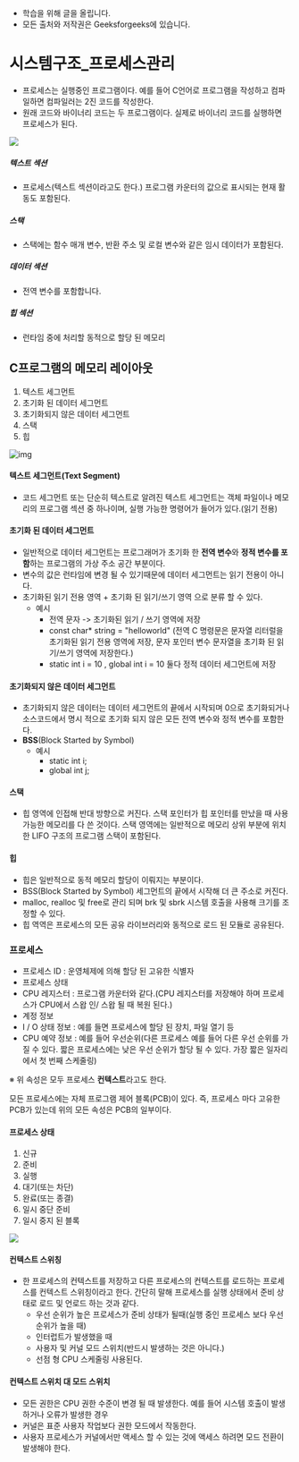 - 학습을 위해 글을 올립니다.
- 모든 출처와 저작권은 Geeksforgeeks에 있습니다.

[^출처]: https://www.geeksforgeeks.org/



# 시스템구조_프로세스관리

- 프로세스는 실행중인 프로그램이다. 예를 들어 C언어로 프로그램을 작성하고 컴파일하면 컴파일러는 2진 코드를 작성한다.
- 원래 코드와 바이너리 코드는 두 프로그램이다. 실제로 바이너리 코드를 실행하면 프로세스가 된다.

![](https://www.geeksforgeeks.org/wp-content/uploads/gq/2015/06/process.png)

##### 텍스트 섹션

- 프로세스(텍스트 섹션이라고도 한다.) 프로그램 카운터의 값으로 표시되는 현재 활동도 포함된다.

##### 스택

- 스택에는 함수 매개 변수, 반환 주소 및 로컬 변수와 같은 임시 데이터가 포함된다.

##### 데이터 섹션

- 전역 변수를 포함합니다.

##### 힙 섹션

- 런타임 중에 처리할 동적으로 할당 된 메모리



## C프로그램의 메모리 레이아웃

1. 텍스트 세그먼트
2. 초기화 된 데이터 세그먼트
3. 초기화되지 않은 데이터 세그먼트
4. 스택
5. 힙

![img](https://cdncontribute.geeksforgeeks.org/wp-content/uploads/memoryLayoutC.jpg)

#### 텍스트 세그먼트(Text Segment)

- 코드 세그먼트 또는 단순히 텍스트로 알려진 텍스트 세그먼트는 객체 파일이나 메모리의 프로그램 섹션 중 하나이며, 실행 가능한 명령어가 들어가 있다.(읽기 전용)

#### 초기화 된 데이터 세그먼트

- 일반적으로 데이터 세그먼트는 프로그래머가 초기화 한 **전역 변수**와 **정적 변수를 포함**하는 프로그램의 가상 주소 공간 부분이다.
- 변수의 값은 런타임에 변경 될 수 있기때문에 데이터 세그먼트는 읽기 전용이 아니다.
- 초기화된 읽기 전용 영역 + 초기화 된 읽기/쓰기 영역 으로 분류 할 수 있다.
  - 예시
    - 전역 문자 -> 초기화된 읽기 / 쓰기 영역에 저장
    - const char* string = "helloworld"    (전역 C 명령문은 문자열 리터럴을 초기화된 읽기 전용 영역에 저장, 문자 포인터 변수 문자열을 초기화 된 읽기/쓰기 영역에 저장한다.)
    - static int i = 10 , global int i = 10 둘다 정적 데이터 세그먼트에 저장

#### 초기화되지 않은 데이터 세그먼트

- 초기화되지 않은 데이터는 데이터 세그먼트의 끝에서 시작되며 0으로 초기화되거나 소스코드에서 명시 적으로 초기화 되지 않은 모든 전역 변수와 정적 변수를 포함한다.
- **BSS**(Block Started by Symbol)
  - 예시
    - static int i;
    - global int j;

#### 스택

- 힙 영역에 인접해 반대 방향으로 커진다. 스택 포인터가 힙 포인터를 만났을 때 사용 가능한 메모리를 다 쓴 것이다. 스택 영역에는 일반적으로 메모리 상위 부분에 위치한 LIFO 구조의 프로그램 스택이 포함된다.

#### 힙

- 힙은 일반적으로 동적 메모리 할당이 이뤄지는 부분이다.
- BSS(Block Started by Symbol) 세그먼트의 끝에서 시작해 더 큰 주소로 커진다.
- malloc, realloc 및 free로 관리 되며 brk 및 sbrk 시스템 호출을 사용해 크기를 조정할 수 있다.
- 힙 역역은 프로세스의 모든 공유 라이브러리와 동적으로 로드 된 모듈로 공유된다.

### 프로세스

- 프로세스 ID : 운영체제에 의해 할당 된 고유한 식별자
- 프로세스 상태
- CPU 레지스터 : 프로그램 카운터와 같다.(CPU 레지스터를 저장해야 하며 프로세스가 CPU에서 스왑 인/ 스왑 될 때 복원 된다.)
- 계정 정보
- I / O 상태 정보 : 예를 들면 프로세스에 할당 된 장치, 파일 열기 등
- CPU 예약 정보 : 예를 들어 우선순위(다른 프로세스 예를 들어 다른 우선 순위를 가질 수 있다. 짧은 프로세스에는 낮은 우선 순위가 할당 될 수 있다. 가장 짧은 일자리에서 첫 번째 스케줄링)

※ 위 속성은 모두 프로세스 **컨텍스트**라고도 한다.

모든 프로세스에는 자체 프로그램 제어 블록(PCB)이 있다. 즉, 프로세스 마다 고유한 PCB가 있는데 위의 모든 속성은 PCB의 일부이다.



#### 프로세스 상태

1. 신규
2. 준비
3. 실행
4. 대기(또는 차단)
5. 완료(또는 종결)
6. 일시 중단 준비
7. 일시 중지 된 블록

![](https://www.geeksforgeeks.org/wp-content/uploads/gq/2015/06/process-states1.png)

#### 컨텍스트 스위칭

- 한 프로세스의 컨텍스트를 저장하고 다른 프로세스의 컨텍스트를 로드하는 프로세스를 컨텍스트 스위칭이라고 한다. 간단히 말해 프로세스를 실행 상태에서 준비 상태로 로드 및 언로드 하는 것과 같다.
  - 우선 순위가 높은 프로세스가 준비 상태가 될때(실행 중인 프로세스 보다 우선 순위가 높을 때)
  - 인터럽트가 발생했을 때
  - 사용자 및 커널 모드 스위치(반드시 발생하는 것은 아니다.)
  - 선점 형 CPU 스케줄링 사용된다.



#### 컨텍스트 스위치 대 모드 스위치

- 모든 권한은 CPU 권한 수준이 변경 될 때 발생한다. 예를 들어 시스템 호출이 발생하거나 오류가 발생한 경우
- 커널은 표준 사용자 작업보다 권한 모드에서 작동한다.
- 사용자 프로세스가 커널에서만 액세스 할 수 있는 것에 액세스 하려면 모드 전환이 발생해야 한다.

